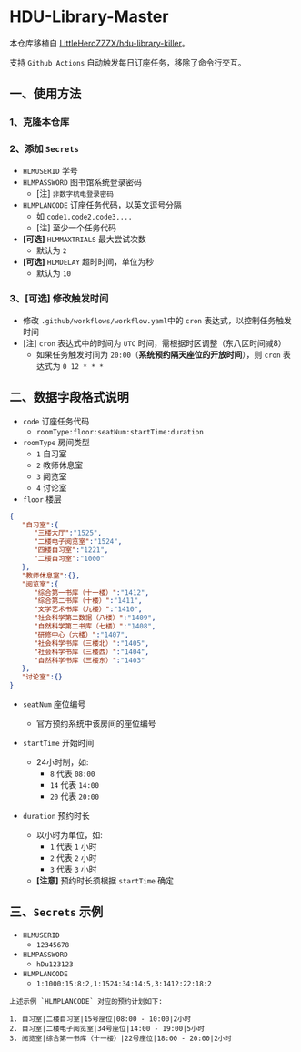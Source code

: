 # HDU-Library-Master

本仓库移植自 [LittleHeroZZZX/hdu-library-killer](https://github.com/LittleHeroZZZX/hdu-library-killer)。

支持 `Github Actions` 自动触发每日订座任务，移除了命令行交互。

## 一、使用方法

### 1、克隆本仓库
### 2、添加 `Secrets`
  - `HLMUSERID` 学号
  - `HLMPASSWORD` 图书馆系统登录密码
    - [注] `非数字杭电登录密码`
  - `HLMPLANCODE` 订座任务代码，以英文逗号分隔
    - 如 `code1,code2,code3,...`
    - [注] 至少一个任务代码
  - **[可选]** `HLMMAXTRIALS` 最大尝试次数
    - 默认为 `2`
  - **[可选]** `HLMDELAY` 超时时间，单位为秒
    - 默认为 `10`

### 3、**[可选]** 修改触发时间

 - 修改 `.github/workflows/workflow.yaml`中的 `cron` 表达式，以控制任务触发时间
 - [注] `cron` 表达式中的时间为 `UTC` 时间，需根据时区调整（东八区时间减8）
   - 如果任务触发时间为 `20:00`（**系统预约隔天座位的开放时间**），则 `cron` 表达式为 `0 12 * * *`


## 二、数据字段格式说明


 - `code` 订座任务代码
   - `roomType:floor:seatNum:startTime:duration`
 - `roomType` 房间类型
    - `1` 自习室
    - `2` 教师休息室
    - `3` 阅览室
    - `4` 讨论室
 - `floor` 楼层

```json
{
   "自习室":{
      "三楼大厅":"1525",
      "二楼电子阅览室":"1524",
      "四楼自习室":"1221",
      "二楼自习室":"1000"
   },
   "教师休息室":{},
   "阅览室":{
      "综合第一书库（十一楼）":"1412",
      "综合第二书库（十楼）":"1411",
      "文学艺术书库（九楼）":"1410",
      "社会科学第二数据（八楼）":"1409",
      "自然科学第二书库（七楼）":"1408",
      "研修中心（六楼）":"1407",
      "社会科学书库（三楼北）":"1405",
      "社会科学书库（三楼西）":"1404",
      "自然科学书库（三楼东）":"1403"
   },
   "讨论室":{}
}
```

 - `seatNum` 座位编号
   - 官方预约系统中该房间的座位编号
 - `startTime` 开始时间
   - 24小时制，如:
     - `8` 代表 `08:00`
     - `14` 代表 `14:00`
     - `20` 代表 `20:00`

 - `duration` 预约时长
   - 以小时为单位，如:
     - `1` 代表 `1` 小时
     - `2` 代表 `2` 小时
     - `3` 代表 `3` 小时
   - **[注意]** 预约时长须根据 `startTime` 确定


## 三、`Secrets` 示例

 - `HLMUSERID`
   - `12345678`
 - `HLMPASSWORD`
   - `hDu123123`
 - `HLMPLANCODE`
   - `1:1000:15:8:2,1:1524:34:14:5,3:1412:22:18:2`

```
上述示例 `HLMPLANCODE` 对应的预约计划如下:

1. 自习室|二楼自习室|15号座位|08:00 - 10:00|2小时
2. 自习室|二楼电子阅览室|34号座位|14:00 - 19:00|5小时
3. 阅览室|综合第一书库（十一楼）|22号座位|18:00 - 20:00|2小时
```

